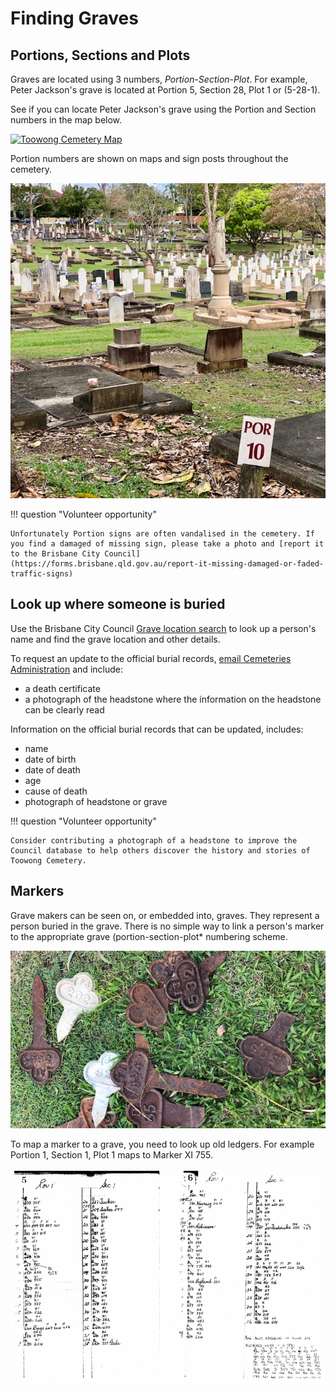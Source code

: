 # Finding Graves

## Portions, Sections and Plots

Graves are located using 3 numbers, *Portion*-*Section*-*Plot*. For example, Peter Jackson's grave is located at Portion 5, Section 28, Plot 1 or (5-28-1). 

See if you can locate Peter Jackson's grave using the Portion and Section numbers in the map below.

<a href="http://www.fotc.org.au/toowong_map.jpg" title="Click to expand. Press back to return to this page.">
  <img src="http://www.fotc.org.au/toowong_map.jpg" alt="Toowong Cemetery Map">
</a>

Portion numbers are shown on maps and sign posts throughout the cemetery.

![Portion Sign](../assets/portion-sign.jpg)

!!! question "Volunteer opportunity"

    Unfortunately Portion signs are often vandalised in the cemetery. If you find a damaged of missing sign, please take a photo and [report it to the Brisbane City Council](https://forms.brisbane.qld.gov.au/report-it-missing-damaged-or-faded-traffic-signs)


## Look up where someone is buried

Use the Brisbane City Council [Grave location search](https://www.brisbane.qld.gov.au/community-and-safety/community-support/cemeteries/grave-location-search) to look up a person's name and find the grave location and other details. 

To request an update to the official burial records, [email Cemeteries Administration](mailto://CB-Cemeteries@brisbane.qld.gov.au) and include:

- a death certificate 
- a photograph of the headstone where the information on the headstone can be clearly read

Information on the official burial records that can be updated, includes:

- name
- date of birth
- date of death
- age
- cause of death
- photograph of headstone or grave

!!! question "Volunteer opportunity"

    Consider contributing a photograph of a headstone to improve the Council database to help others discover the history and stories of Toowong Cemetery.

<!--  DISPUTED BY RUSSELL MADDOCK FOTC

## Portion History

The grounds at the Cemetery were laid out by the prominent surveyor, George Phillips and a set of books drawn up by the Government Printer.

![Brisbane General Cemetery (Toowong) - General Plan, 8 July 1909 - Queensland State Archives](../assets/brisbane-general-cemetery-19090708.jpg)

The topography provides the social division of the cemetery 

- private graves occupying the highest ground in each portion
- public graves along the lower sections 
- paupers and criminals occupying the low-lying, water logged ground along the creek. 

The contrast is stark between elaborate monuments built by the elite on the highest ground in an attempt to cheat death through immortality, compared to the unmarked graves of anonymous paupers on low lying water logged ground. With two exceptions, the Presbyterians in Portion 24 and the Primitive Methodists mostly in Portion 6, the creek serves to separate the general ground to the south from the ground occupied by religious denominations to the north.

The Cemetery Trustees received numerous requests for separate burial sections from churches and other like minded group to ensure that religious and social class distinctions within society were perpetuated in mortality.

- **Portion 1** was allocated to the **Church of England** with still born babies occupying the northern area of this Portion. 
- **Portion 2** which was originally allocated to the **Wesleyan Methodists** (2A) also contains the graves of more than 10,000 still born babies and other hospital burials. 
- **Portion 3** was allocated to the **Hebrews**.
- **Portion 4** appears to be a **general area** and contains the [Temple of Peace](https://apps.des.qld.gov.au/heritage-register/detail/?id=600334) and the [Caskey Memorial](https://apps.des.qld.gov.au/heritage-register/detail/?id=600335). 
- **Portion 5** contains **public ground**. 
- **Portion 6** contains **Primitive Methodists** and also a substantial number of the reinterments from the old **Milton/Paddington Cemetery**. 
- **Portion 7** contains **Irish Catholics** and **Portion 7A** the **Roman Catholics**. The small subdivision of 7A to the west of Portion 7 contains early Roman Catholic graves. 
- **Portion 8 and 18** contain general ground with **Greek and Russian Orthodox** at the western ends of both.
- **Portions 9, 11, 12, 13 and 14** surround the Blackall Monument located on the highest knoll in the Cemetery. The upper reaches of these portions contain **Queensland's most prominent political, legal, arts, religious and business figures**. 
- **Portion 10** contains the **administrative buildings** for the site - the Sexton's office, the Museum (former Sexton's office) and storage shed spanning the open drain, the Amenities block with a storage and workshop adjacent. The **Shrine of Remembrance** and **Cross of Sacrifice** occupy the southern end of this Portion and are prominently centred on an axis from the main entry gates. 
- **Portions 15 and 15A** contain public **Catholic graves**. Part of Portion 15 was originally allocated to the burial of criminals and was later resold as Catholic ground. 
- **Portion 16**, in the low-lying area, contain the **pauper grounds**. 
- **Portion 19** contains **Chinese graves**. These graves where relocated from portion 2, to Portion 7, before being re-interred to Portion 19. Most of the early Chinese graves were exhumed and returned to China.
- **Portions 20, 21, 22, 23, 29 and 29A** in the northern corner of the Cemetery were laid out after the turn of the century. Part of Portions 21 and 22 contain **hospital and Department of Native Affairs graves**. Portion 22 contains Italian graves and also the grave of former **Prime Minister Francis Forde**.
- **Portions 25, 26 and 27** laid out in the western corner of the site contain **Catholic graves** and occupy the land purchased in 1916 from Ned Alexander. 
- **Portion 30** was the last ground to be laid out in 1930 and contains, amongst others, graves for **Dunwich and Goodna Asylum patients** in its south-eastern corner. An avenue of oleanders marks the boundary between Portions 29 and 30.


A survey of the layout of graves, reveal differences between many of the portions with some aligned to magnetic north, some to true north, and others at varying degrees from North. The sections in the Church of England section are laid out at 45 degrees east of true north. In August 1875, the Church of England requested that graves be laid east-west.

-->

## Markers

Grave makers can be seen on, or embedded into, graves. They represent a person buried in the grave. There is no simple way to link a person's marker to the appropriate grave (portion-section-plot* numbering scheme. 

![](../assets/markers.jpg)

To map a marker to a grave, you need to look up old ledgers. For example Portion 1, Section 1, Plot 1 maps to Marker XI 755. 

![](../assets/marker-ledger.png)

<!--
- The cemetery is maintained by the [Brisbane City Council](https://www.brisbane.qld.gov.au/community-and-safety/community-support/cemeteries/toowong-cemetery). 
- Wikipedia has a [Toowong Cemetery](https://en.wikipedia.org/wiki/Toowong_Cemetery) topic.
- https://en.wikipedia.org/wiki/Category:Burials_at_Toowong_Cemetery
- The [Toowong Cemetery is listed in the Queensland Heritage Register](https://apps.des.qld.gov.au/heritage-register/results/?q=Toowong+Cemetery).
- Read the [Toowong Cemetery Citation on Queensland WWII Historic Places Website](https://www.ww2places.qld.gov.au/place?id=2064)
--> 

<!--
## Copyright

The Portion History section is derived from [Toowong Cemetery](https://apps.des.qld.gov.au/heritage-register/results/?q=Toowong+Cemetery) © The State of Queensland 1995–2021, used under [CC BY 4.0][cc-by] 
-->

<!-- Links -->

[cc-by]: https://creativecommons.org/licenses/by/4.0/  "Creative Commons Attribution 4.0 Licence"
